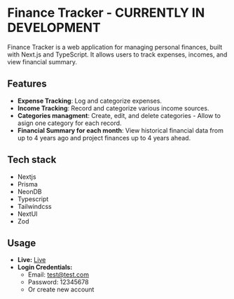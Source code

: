 # Finance Tracker - CURRENTLY IN DEVELOPMENT

Finance Tracker is a web application for managing personal finances, built with Next.js and TypeScript. It allows users to track expenses, incomes, and view financial summary.

## Features
- **Expense Tracking**: Log and categorize expenses.
- **Income Tracking**: Record and categorize various income sources.
- **Categories managment**: Create, edit, and delete categories - Allow to asign one category for each record.
- **Financial Summary for each month**: View historical financial data from up to 4 years ago and project finances up to 4 years ahead.

## Tech stack
- Nextjs
- Prisma
- NeonDB
- Typescript
- Tailwindcss
- NextUI
- Zod

## Usage
- **Live:** [Live](https://finance-tracker-jet-seven.vercel.app/)
- **Login Credentials:**
  - Email: test@test.com
  - Password: 12345678
  - Or create new account


